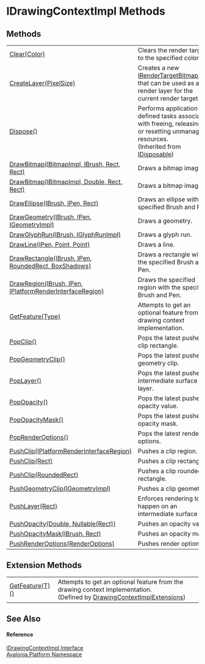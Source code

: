# IDrawingContextImpl Methods




## Methods
<table>
<tr>
<td><a href="M_Avalonia_Platform_IDrawingContextImpl_Clear">Clear(Color)</a></td>
<td>Clears the render target to the specified color.</td>
</tr>
<tr>
<td><a href="M_Avalonia_Platform_IDrawingContextImpl_CreateLayer">CreateLayer(PixelSize)</a></td>
<td>Creates a new <a href="T_Avalonia_Platform_IRenderTargetBitmapImpl">IRenderTargetBitmapImpl</a> that can be used as a render layer for the current render target.</td>
</tr>
<tr>
<td><a href="https://learn.microsoft.com/dotnet/api/system.idisposable.dispose" target="_blank" rel="noopener noreferrer">Dispose()</a></td>
<td>Performs application-defined tasks associated with freeing, releasing, or resetting unmanaged resources.<br />(Inherited from <a href="https://learn.microsoft.com/dotnet/api/system.idisposable" target="_blank" rel="noopener noreferrer">IDisposable</a>)</td>
</tr>
<tr>
<td><a href="M_Avalonia_Platform_IDrawingContextImpl_DrawBitmap">DrawBitmap(IBitmapImpl, IBrush, Rect, Rect)</a></td>
<td>Draws a bitmap image.</td>
</tr>
<tr>
<td><a href="M_Avalonia_Platform_IDrawingContextImpl_DrawBitmap_1">DrawBitmap(IBitmapImpl, Double, Rect, Rect)</a></td>
<td>Draws a bitmap image.</td>
</tr>
<tr>
<td><a href="M_Avalonia_Platform_IDrawingContextImpl_DrawEllipse">DrawEllipse(IBrush, IPen, Rect)</a></td>
<td>Draws an ellipse with the specified Brush and Pen.</td>
</tr>
<tr>
<td><a href="M_Avalonia_Platform_IDrawingContextImpl_DrawGeometry">DrawGeometry(IBrush, IPen, IGeometryImpl)</a></td>
<td>Draws a geometry.</td>
</tr>
<tr>
<td><a href="M_Avalonia_Platform_IDrawingContextImpl_DrawGlyphRun">DrawGlyphRun(IBrush, IGlyphRunImpl)</a></td>
<td>Draws a glyph run.</td>
</tr>
<tr>
<td><a href="M_Avalonia_Platform_IDrawingContextImpl_DrawLine">DrawLine(IPen, Point, Point)</a></td>
<td>Draws a line.</td>
</tr>
<tr>
<td><a href="M_Avalonia_Platform_IDrawingContextImpl_DrawRectangle">DrawRectangle(IBrush, IPen, RoundedRect, BoxShadows)</a></td>
<td>Draws a rectangle with the specified Brush and Pen.</td>
</tr>
<tr>
<td><a href="M_Avalonia_Platform_IDrawingContextImpl_DrawRegion">DrawRegion(IBrush, IPen, IPlatformRenderInterfaceRegion)</a></td>
<td>Draws the specified region with the specified Brush and Pen.</td>
</tr>
<tr>
<td><a href="M_Avalonia_Platform_IDrawingContextImpl_GetFeature">GetFeature(Type)</a></td>
<td>Attempts to get an optional feature from the drawing context implementation.</td>
</tr>
<tr>
<td><a href="M_Avalonia_Platform_IDrawingContextImpl_PopClip">PopClip()</a></td>
<td>Pops the latest pushed clip rectangle.</td>
</tr>
<tr>
<td><a href="M_Avalonia_Platform_IDrawingContextImpl_PopGeometryClip">PopGeometryClip()</a></td>
<td>Pops the latest pushed geometry clip.</td>
</tr>
<tr>
<td><a href="M_Avalonia_Platform_IDrawingContextImpl_PopLayer">PopLayer()</a></td>
<td>Pops the latest pushed intermediate surface layer.</td>
</tr>
<tr>
<td><a href="M_Avalonia_Platform_IDrawingContextImpl_PopOpacity">PopOpacity()</a></td>
<td>Pops the latest pushed opacity value.</td>
</tr>
<tr>
<td><a href="M_Avalonia_Platform_IDrawingContextImpl_PopOpacityMask">PopOpacityMask()</a></td>
<td>Pops the latest pushed opacity mask.</td>
</tr>
<tr>
<td><a href="M_Avalonia_Platform_IDrawingContextImpl_PopRenderOptions">PopRenderOptions()</a></td>
<td>Pops the latest render options.</td>
</tr>
<tr>
<td><a href="M_Avalonia_Platform_IDrawingContextImpl_PushClip">PushClip(IPlatformRenderInterfaceRegion)</a></td>
<td>Pushes a clip region.</td>
</tr>
<tr>
<td><a href="M_Avalonia_Platform_IDrawingContextImpl_PushClip_1">PushClip(Rect)</a></td>
<td>Pushes a clip rectangle.</td>
</tr>
<tr>
<td><a href="M_Avalonia_Platform_IDrawingContextImpl_PushClip_2">PushClip(RoundedRect)</a></td>
<td>Pushes a clip rounded rectangle.</td>
</tr>
<tr>
<td><a href="M_Avalonia_Platform_IDrawingContextImpl_PushGeometryClip">PushGeometryClip(IGeometryImpl)</a></td>
<td>Pushes a clip geometry.</td>
</tr>
<tr>
<td><a href="M_Avalonia_Platform_IDrawingContextImpl_PushLayer">PushLayer(Rect)</a></td>
<td>Enforces rendering to happen on an intermediate surface</td>
</tr>
<tr>
<td><a href="M_Avalonia_Platform_IDrawingContextImpl_PushOpacity">PushOpacity(Double, Nullable(Rect))</a></td>
<td>Pushes an opacity value.</td>
</tr>
<tr>
<td><a href="M_Avalonia_Platform_IDrawingContextImpl_PushOpacityMask">PushOpacityMask(IBrush, Rect)</a></td>
<td>Pushes an opacity mask.</td>
</tr>
<tr>
<td><a href="M_Avalonia_Platform_IDrawingContextImpl_PushRenderOptions">PushRenderOptions(RenderOptions)</a></td>
<td>Pushes render options.</td>
</tr>
</table>

## Extension Methods
<table>
<tr>
<td><a href="M_Avalonia_Platform_DrawingContextImplExtensions_GetFeature__1">GetFeature(T)()</a></td>
<td>Attempts to get an optional feature from the drawing context implementation.<br />(Defined by <a href="T_Avalonia_Platform_DrawingContextImplExtensions">DrawingContextImplExtensions</a>)</td>
</tr>
</table>

## See Also


#### Reference
<a href="T_Avalonia_Platform_IDrawingContextImpl">IDrawingContextImpl Interface</a>  
<a href="N_Avalonia_Platform">Avalonia.Platform Namespace</a>  
